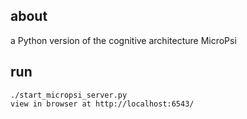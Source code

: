 about
-----
a Python version of the cognitive architecture MicroPsi

run
-----

	./start_micropsi_server.py
	view in browser at http://localhost:6543/
